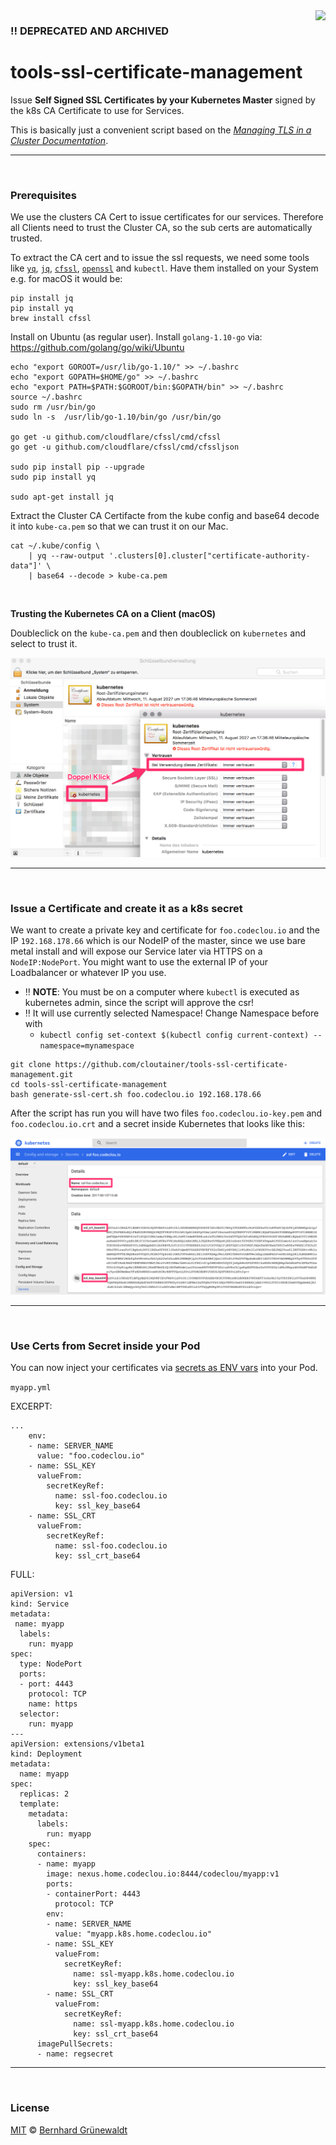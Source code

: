 <img src="https://cloutainer.github.io/documentation/images/cloutainer.svg?v5" align="right">

### :bangbang: DEPRECATED AND ARCHIVED

# tools-ssl-certificate-management

Issue **Self Signed SSL Certificates by your Kubernetes Master** signed by the k8s CA Certificate to use for Services.

This is basically just a convenient script based on the *[Managing TLS in a Cluster Documentation](https://kubernetes.io/docs/tasks/tls/managing-tls-in-a-cluster/)*.

----
&nbsp;

### Prerequisites

We use the clusters CA Cert to issue certificates for our services.
Therefore all Clients need to trust the Cluster CA, so the sub certs are automatically trusted.

To extract the CA cert and to issue the ssl requests, we need some tools like
[`yq`](https://github.com/kislyuk/yq),  [`jq`](https://stedolan.github.io/jq/), [`cfssl`](https://github.com/cloudflare/cfssl), [`openssl`](https://www.openssl.org/) and `kubectl`. Have them installed on your System e.g. for macOS it would be:

```
pip install jq
pip install yq
brew install cfssl
```

Install on Ubuntu (as regular user). Install `golang-1.10-go` via: https://github.com/golang/go/wiki/Ubuntu

```
echo "export GOROOT=/usr/lib/go-1.10/" >> ~/.bashrc
echo "export GOPATH=$HOME/go" >> ~/.bashrc
echo "export PATH=$PATH:$GOROOT/bin:$GOPATH/bin" >> ~/.bashrc
source ~/.bashrc
sudo rm /usr/bin/go
sudo ln -s  /usr/lib/go-1.10/bin/go /usr/bin/go

go get -u github.com/cloudflare/cfssl/cmd/cfssl
go get -u github.com/cloudflare/cfssl/cmd/cfssljson

sudo pip install pip --upgrade
sudo pip install yq

sudo apt-get install jq
```

Extract the Cluster CA Certifacte from the kube config and base64 decode it into `kube-ca.pem`
so that we can trust it on our Mac.

```
cat ~/.kube/config \
    | yq --raw-output '.clusters[0].cluster["certificate-authority-data"]' \
    | base64 --decode > kube-ca.pem
```
&nbsp;

**Trusting the Kubernetes CA on a Client (macOS)**

Doubleclick on the `kube-ca.pem` and then doubleclick on `kubernetes` and select to trust it.

![](./doc/kubernetes_trust_mac.png)


----
&nbsp;

### Issue a Certificate and create it as a k8s secret

We want to create a private key and certificate for `foo.codeclou.io` and the IP `192.168.178.66`
which is our NodeIP of the master, since we use bare metal install and will expose our Service later via HTTPS on a `NodeIP:NodePort`. You might want to use the external IP of your Loadbalancer or whatever IP you use.

 * :bangbang: **NOTE**: You must be on a computer where `kubectl` is executed as kubernetes admin, since the script will approve the csr!
 * :bangbang: It will use currently selected Namespace! Change Namespace before with
   * `kubectl config set-context $(kubectl config current-context) --namespace=mynamespace`

```
git clone https://github.com/cloutainer/tools-ssl-certificate-management.git
cd tools-ssl-certificate-management
bash generate-ssl-cert.sh foo.codeclou.io 192.168.178.66
```

After the script has run you will have two files `foo.codeclou.io-key.pem` and `foo.codeclou.io.crt` and
a secret inside Kubernetes that looks like this:

![](./doc/ssl-secret-dashboard.png)



----
&nbsp;

### Use Certs from Secret inside your Pod

You can now inject your certificates via [secrets as ENV vars](https://kubernetes.io/docs/concepts/configuration/secret/#using-secrets-as-environment-variables) into your Pod.


`myapp.yml`

EXCERPT:

```
...
    env:
    - name: SERVER_NAME
      value: "foo.codeclou.io"
    - name: SSL_KEY
      valueFrom:
        secretKeyRef:
          name: ssl-foo.codeclou.io
          key: ssl_key_base64
    - name: SSL_CRT
      valueFrom:
        secretKeyRef:
          name: ssl-foo.codeclou.io
          key: ssl_crt_base64
```

FULL:

```
apiVersion: v1
kind: Service
metadata:
 name: myapp
  labels:
    run: myapp
spec:
  type: NodePort
  ports:
  - port: 4443
    protocol: TCP
    name: https
  selector:
    run: myapp
---
apiVersion: extensions/v1beta1
kind: Deployment
metadata:
  name: myapp
spec:
  replicas: 2
  template:
    metadata:
      labels:
        run: myapp
    spec:
      containers:
      - name: myapp
        image: nexus.home.codeclou.io:8444/codeclou/myapp:v1
        ports:
        - containerPort: 4443
          protocol: TCP
        env:
        - name: SERVER_NAME
          value: "myapp.k8s.home.codeclou.io"
        - name: SSL_KEY
          valueFrom:
            secretKeyRef:
              name: ssl-myapp.k8s.home.codeclou.io
              key: ssl_key_base64
        - name: SSL_CRT
          valueFrom:
            secretKeyRef:
              name: ssl-myapp.k8s.home.codeclou.io
              key: ssl_crt_base64
      imagePullSecrets:
      - name: regsecret
```

-----
&nbsp;

### License

[MIT](https://github.com/cloutainer/tools-ssl-certificate-management/blob/master/LICENSE) © [Bernhard Grünewaldt](https://github.com/clouless)
